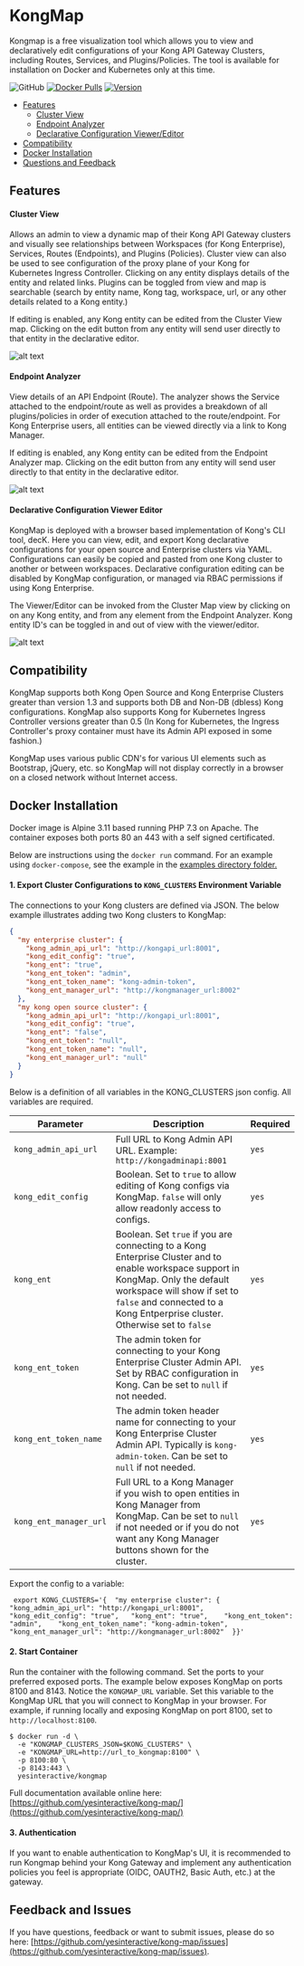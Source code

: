 # KongMap #
Kongmap is a free visualization tool which allows you to view and declaratively edit configurations of
your Kong API Gateway Clusters, including Routes, Services, and Plugins/Policies. The tool is 
available for installation on Docker and Kubernetes only at this time.  

![GitHub](https://img.shields.io/github/license/yesinteractive/kong-map?style=for-the-badge)
[![Docker Pulls](https://img.shields.io/docker/pulls/yesinteractive/kongmap?style=for-the-badge)](https://hub.docker.com/r/yesinteractive/dadjokes) 
[![Version](https://img.shields.io/badge/version-20201106-green?style=for-the-badge)](https://hub.docker.com/r/yesinteractive/dadjokes) 

- [Features](#Features)
    - [Cluster View](#Cluster-View)
    - [Endpoint Analyzer](#Endpoint-Analyzer)
    - [Declarative Configuration Viewer/Editor](#Declarative-Configuration-Viewer-Editor)        
- [Compatibility](#Compatibility)
- [Docker Installation](#Docker-Installation)
- [Questions and Feedback](#Feedback-and-Issues)

## Features

#### Cluster View
Allows an admin to view a dynamic map of their Kong API Gateway clusters and visually see relationships between
Workspaces (for Kong Enterprise), Services, Routes (Endpoints), and Plugins (Policies). Cluster view can also
be used to see configuration of the proxy plane of your Kong for Kubernetes Ingress Controller. Clicking on any 
entity displays details of the entity and related links. Plugins can be toggled from view and map is searchable
(search by entity name, Kong tag, workspace, url, or any other details related to a Kong entity.) 

If editing is enabled, any Kong entity can be edited from the Cluster View map. Clicking on the edit button from
 any entity will send user directly to that entity in the declarative editor.


![alt text](https://github.com/yesinteractive/kong-map/blob/main/screenshots/kongmap-home.png?raw=true "kongmap")

#### Endpoint Analyzer
View details of an API Endpoint (Route). The analyzer shows the Service attached to the endpoint/route as well as provides
a breakdown of all plugins/policies in order of execution attached to the route/endpoint. For Kong Enterprise users,
all entities can be viewed directly via a link to Kong Manager.

If editing is enabled, any Kong entity can be edited from the Endpoint Analyzer map. Clicking on the edit button from
 any entity will send user directly to that entity in the declarative editor.

![alt text](https://github.com/yesinteractive/kong-map/blob/main/screenshots/kongmap-endpoint.png?raw=true "kongmap")


#### Declarative Configuration Viewer Editor
KongMap is deployed with a browser based implementation of Kong's CLI tool, decK. Here you can view, edit, and export
Kong declarative configurations for your open source and Enterprise clusters via YAML. Configurations can easily 
be copied and pasted from one Kong cluster to another or between workspaces. Declarative
configuration editing can be disabled by KongMap configuration, or managed via RBAC permissions if using Kong Enterprise. 

The Viewer/Editor can be invoked from the Cluster Map view by clicking on on any Kong entity, and from 
any element from the Endpoint Analyzer. Kong entity ID's can be toggled in and out of view with the viewer/editor.

![alt text](https://github.com/yesinteractive/kong-map/blob/main/screenshots/kongmap-deck.png?raw=true "kongmap")

## Compatibility
KongMap supports both Kong Open Source and Kong Enterprise Clusters greater than version 1.3 and supports both DB and Non-DB (dbless) Kong configurations.
KongMap also supports Kong for Kubernetes Ingress Controller versions greater than 0.5 (In Kong for Kubernetes,
the Ingress Controller's proxy container must have its Admin API exposed in some fashion.)

KongMap uses various public CDN's for various UI elements such as Bootstrap, jQuery, etc. so KongMap will not display
correctly in a browser on a closed network without Internet access.

## Docker Installation

Docker image is Alpine 3.11 based running PHP 7.3 on Apache. The container exposes both ports 80 an 443 with a self signed certificated. 

Below are instructions using the `docker run` command. For an example using `docker-compose`, see the example in the [examples directory folder.](https://github.com/yesinteractive/kong-map/blob/main/examples)

#### 1. Export Cluster Configurations to `KONG_CLUSTERS` Environment Variable

The connections to your Kong clusters are defined via JSON. The below example illustrates adding two Kong clusters to KongMap:

```json
{
  "my enterprise cluster": {
    "kong_admin_api_url": "http://kongapi_url:8001",
    "kong_edit_config": "true",
    "kong_ent": "true",
    "kong_ent_token": "admin",
    "kong_ent_token_name": "kong-admin-token",
    "kong_ent_manager_url": "http://kongmanager_url:8002"
  },
  "my kong open source cluster": {
    "kong_admin_api_url": "http://kongapi_url:8001",
    "kong_edit_config": "true",
    "kong_ent": "false",
    "kong_ent_token": "null",
    "kong_ent_token_name": "null",
    "kong_ent_manager_url": "null"
  }
}
  ```
Below is a definition of all variables in the KONG_CLUSTERS json config. All variables are required.

| Parameter              | Description | Required  |
|------------------------|-------------|-----------|
| `kong_admin_api_url`   | Full URL to Kong Admin API URL. Example: `http://kongadminapi:8001`     | `yes`     |
| `kong_edit_config`     | Boolean. Set to `true` to allow editing of Kong configs via KongMap. `false` will only allow readonly access to configs.           | `yes`     |
| `kong_ent`             | Boolean. Set `true` if you are connecting to a Kong Enterprise Cluster and to enable workspace support in KongMap. Only the default workspace will show if set to `false` and connected to a Kong Entperprise cluster. Otherwise set to `false`          | `yes`     |
| `kong_ent_token`       | The admin token for connecting to your Kong Enterprise Cluster Admin API. Set by RBAC configuration in Kong. Can be set to `null` if not needed.           | `yes`     |
| `kong_ent_token_name`  | The admin token header name for connecting to your Kong Enterprise Cluster Admin API.  Typically is `kong-admin-token`. Can be set to `null` if not needed.          | `yes`     |
| `kong_ent_manager_url` | Full URL to a Kong Manager if you wish to open entities in Kong Manager from KongMap. Can be set to `null` if not needed or if you do not want any Kong Manager buttons shown for the cluster.           | `yes`     |

Export the config to a variable:

```shell
 export KONG_CLUSTERS='{  "my enterprise cluster": {    "kong_admin_api_url": "http://kongapi_url:8001",    "kong_edit_config": "true",   "kong_ent": "true",    "kong_ent_token": "admin",    "kong_ent_token_name": "kong-admin-token",    "kong_ent_manager_url": "http://kongmanager_url:8002"  }}'
  ```

#### 2. Start Container

Run the container with the following command. Set the ports to your preferred exposed ports. The example below exposes KongMap on ports 8100 and 8143. 
Notice the `KONGMAP_URL` variable. Set this variable to the KongMap URL that you will connect to KongMap in your browser. For example, if 
running locally and exposing KongMap on port 8100, set to `http://localhost:8100`.

```
$ docker run -d \
  -e "KONGMAP_CLUSTERS_JSON=$KONG_CLUSTERS" \
  -e "KONGMAP_URL=http://url_to_kongmap:8100" \
  -p 8100:80 \
  -p 8143:443 \
  yesinteractive/kongmap
```


Full documentation available online here: [https://github.com/yesinteractive/kong-map/](https://github.com/yesinteractive/kong-map/)

#### 3. Authentication

If you want to enable authentication to KongMap's UI, it is recommended to run Kongmap behind your Kong Gateway and implement any authentication
policies you feel is appropriate (OIDC, OAUTH2, Basic Auth, etc.) at the gateway.

## Feedback and Issues

If you have questions, feedback or want to submit issues, please do so here: [https://github.com/yesinteractive/kong-map/issues](https://github.com/yesinteractive/kong-map/issues).